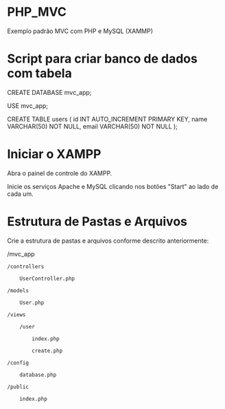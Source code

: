 # PHP_MVC
Exemplo padrão MVC com PHP e MySQL (XAMMP)

# Script para criar banco de dados com tabela
CREATE DATABASE mvc_app;

USE mvc_app;

CREATE TABLE users (
    id INT AUTO_INCREMENT PRIMARY KEY,
    name VARCHAR(50) NOT NULL,
    email VARCHAR(50) NOT NULL
);

# Iniciar o XAMPP
Abra o painel de controle do XAMPP.

Inicie os serviços Apache e MySQL clicando nos botões "Start" ao lado de cada um.

# Estrutura de Pastas e Arquivos
Crie a estrutura de pastas e arquivos conforme descrito anteriormente:

/mvc_app

    /controllers
    
        UserController.php
        
    /models
  
        User.php
   
    /views
    
        /user
        
            index.php
            
            create.php
    
    /config
    
        database.php
    
    /public
    
        index.php
